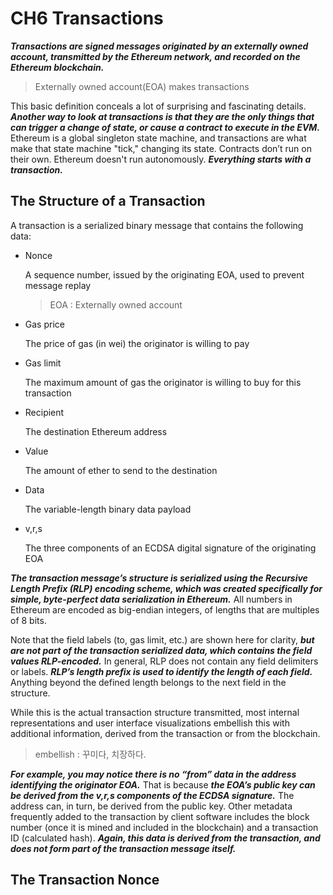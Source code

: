 # CH6 Transactions

***Transactions are signed messages originated by an externally owned account, transmitted by the Ethereum network, and recorded on the Ethereum blockchain.*** 

> Externally owned account(EOA) makes transactions

This basic definition conceals a lot of surprising and fascinating details. ***Another way to look at transactions is that they are the only things that can trigger a change of state, or cause a contract to execute in the EVM.*** Ethereum is a global singleton state machine, and transactions are what make that state machine "tick," changing its state. Contracts don’t run on their own. Ethereum doesn't run autonomously. ***Everything starts with a transaction.***

## The Structure of a Transaction

A transaction is a serialized binary message that contains the following data:

- Nonce

   A sequence number, issued by the originating EOA, used to prevent message replay 

  >  EOA : Externally owned account

- Gas price

   The price of gas (in wei) the originator is willing to pay 

- Gas limit

   The maximum amount of gas the originator is willing to buy for this transaction 

- Recipient

   The destination Ethereum address 

- Value

   The amount of ether to send to the destination 

- Data

   The variable-length binary data payload 

- v,r,s

   The three components of an ECDSA digital signature of the originating EOA 

***The transaction message’s structure is serialized using the Recursive Length Prefix (RLP) encoding scheme, which was created specifically for simple, byte-perfect data serialization in Ethereum.*** All numbers in Ethereum are encoded as big-endian integers, of lengths that are multiples of 8 bits.

Note that the field labels (to, gas limit, etc.) are shown here for clarity, ***but are not part of the transaction serialized data, which contains the field values RLP-encoded.*** In general, RLP does not contain any field delimiters or labels. ***RLP’s length prefix is used to identify the length of each field.*** Anything beyond the defined length belongs to the next field in the structure.

While this is the actual transaction structure transmitted, most internal representations and user interface visualizations embellish this with additional information, derived from the transaction or from the blockchain.

> embellish : 꾸미다, 치장하다.

***For example, you may notice there is no “from” data in the address  identifying the originator EOA.*** That is because ***the EOA’s public key can be derived from the v,r,s components of the ECDSA signature.*** The address can, in turn, be derived from the public key. Other metadata frequently added to the transaction by client software includes the block number (once it is mined and included in the blockchain) and a transaction ID (calculated  hash). ***Again, this data is derived from the transaction, and does not form part of the transaction message itself.***

## The Transaction Nonce
